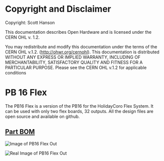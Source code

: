 # Copyright and Disclaimer
Copyright: Scott Hanson

This documentation describes Open Hardware and is licensed under the CERN OHL v. 1.2.

You may redistribute and modify this documentation under the terms of the CERN OHL v.1.2. (http://ohwr.org/cernohl). This documentation is distributed WITHOUT ANY EXPRESS OR IMPLIED WARRANTY, INCLUDING OF MERCHANTABILITY, SATISFACTORY QUALITY AND FITNESS FOR A PARTICULAR PURPOSE. Please see the CERN OHL v.1.2 for applicable conditions

# PB 16 Flex

The PB16 Flex is a version of the PB16 for the HolidayCoro Flex System. It can be used with only two flex boards, 32 outputs. All the design files are open source and available on github.

## [Part BOM](https://github.com/computergeek1507/PB_16/raw/master/PB_16_Flex/PB_16_Flex_BOM.ods)

![Image of PB16 Flex Out](https://github.com/computergeek1507/PB_16/raw/master/PB_16_Flex/PB_16_Flex.png)

![Real Image of PB16 Flex Out](https://github.com/computergeek1507/PB_16/raw/master/PB_16_Flex/PB_16_Flex_Real.png)

